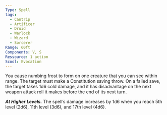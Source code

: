 ```yaml
---
Type: Spell
tags:
  - Cantrip
  - Artificer
  - Druid
  - Warlock
  - Wizard
  - Sorcerer
Range: 60ft
Components: V, S
Ressource: 1 action
Scool: Evocation
---
```

You cause numbing frost to form on one creature that you can see within range. The target must make a Constitution saving throw. On a failed save, the target takes 1d6 cold damage, and it has disadvantage on the next weapon attack roll it makes before the end of its next turn.

**_At Higher Levels._** The spell’s damage increases by 1d6 when you reach 5th level (2d6), 11th level (3d6), and 17th level (4d6).